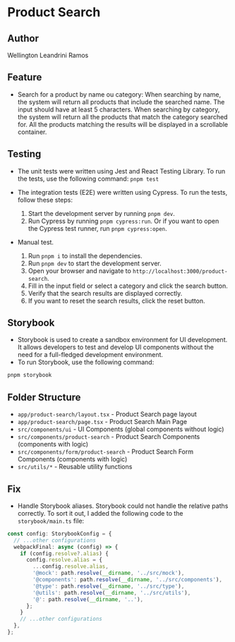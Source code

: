 # Product Search

## Author

Wellington Leandrini Ramos

## Feature

- Search for a product by name ou category:
  When searching by name, the system will return all products that include the searched name. The input should have at least 5 characters.
  When searching by category, the system will return all the products that match the category searched for.
  All the products matching the results will be displayed in a scrollable container.

## Testing

- The unit tests were written using Jest and React Testing Library. To run the tests, use the following command: `pnpm test`

- The integration tests (E2E) were written using Cypress. To run the tests, follow these steps:
  1. Start the development server by running `pnpm dev`.
  2. Run Cypress by running `pnpm cypress:run`. Or if you want to open the Cypress test runner, run `pnpm cypress:open`.
- Manual test.
  1. Run `pnpm i` to install the dependencies.
  2. Run `pnpm dev` to start the development server.
  3. Open your browser and navigate to `http://localhost:3000/product-search`.
  4. Fill in the input field or select a category and click the search button.
  5. Verify that the search results are displayed correctly.
  6. If you want to reset the search results, click the reset button.

## Storybook

- Storybook is used to create a sandbox environment for UI development. It allows developers to test and develop UI components without the need for a full-fledged development environment.
- To run Storybook, use the following command:

```bash
pnpm storybook
```

## Folder Structure

- `app/product-search/layout.tsx` - Product Search page layout
- `app/product-search/page.tsx` - Product Search Main Page
- `src/components/ui` - UI Components (global components without logic)
- `src/components/product-search` - Product Search Components (components with logic)
- `src/components/form/product-search` - Product Search Form Components (components with logic)
- `src/utils/*` - Reusable utility functions

## Fix

- Handle Storybook aliases. Storybook could not handle the relative paths correctly. To sort it out, I added the following code to the `storybook/main.ts` file:

```typescript
const config: StorybookConfig = {
  // ...other configurations
  webpackFinal: async (config) => {
    if (config.resolve?.alias) {
      config.resolve.alias = {
        ...config.resolve.alias,
        '@mock': path.resolve(__dirname, '../src/mock'),
        '@components': path.resolve(__dirname, '../src/components'),
        '@type': path.resolve(__dirname, '../src/type'),
        '@utils': path.resolve(__dirname, '../src/utils'),
        '@': path.resolve(__dirname, '..'),
      };
    }
    // ...other configurations
  },
};
```
